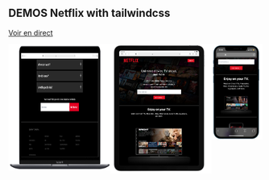 

## DEMOS Netflix with tailwindcss
<a href="https://tailwindcss-netflix.herokuapp.com/" target="_blank">Voir en direct</a>

<div style="display:flex"> 
  <a href="https://tailwindcss-netflix.herokuapp.com/" target="_blank"><img height="250" src="./previews/pc.png" width="400"></a>
  <a href="https://tailwindcss-netflix.herokuapp.com/" target="_blank"><img src="./previews/tab.png" width="400"></a>
  <a href="https://tailwindcss-netflix.herokuapp.com/" target="_blank"><img src="./previews/phone.png" width="200"></a>
</div>
